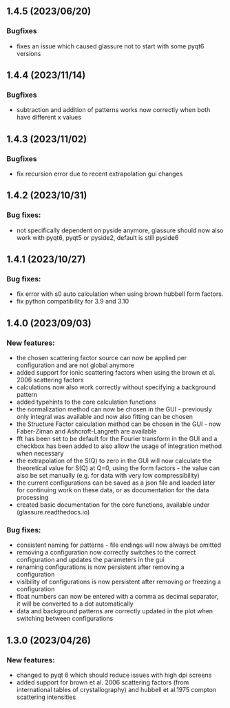 ## 1.4.5 (2023/06/20)

### Bugfixes
- fixes an issue which caused glassure not to start with some pyqt6 versions

## 1.4.4 (2023/11/14)

### Bugfixes
- subtraction and addition of patterns works now correctly when both have different x values

## 1.4.3 (2023/11/02)

### Bugfixes
- fix recursion error due to recent extrapolation gui changes

## 1.4.2 (2023/10/31)

### Bug fixes:
- not specifically dependent on pyside anymore, glassure should now also work with pyqt6, pyqt5 or pyside2, default
  is still pyside6

## 1.4.1 (2023/10/27)

### Bug fixes:
- fix error with s0 auto calculation when using brown hubbell form factors.
- fix python compatibility for 3.9 and 3.10 

## 1.4.0 (2023/09/03)

### New features:
- the chosen scattering factor source can now be applied per configuration and are not global anymore
- added support for ionic scattering factors when using the brown et al. 2006 scattering factors
- calculations now also work correctly without specifying a background pattern
- added typehints to the core calculation functions
- the normalization method can now be chosen in the GUI - previously only integral was available and now also
  fitting can be chosen
- the Structure Factor calculation method can be chosen in the GUI - now Faber-Ziman and Ashcroft-Langreth are
  available
- fft has been set to be default for the Fourier transform in the GUI and a checkbox has been added to also allow
  the usage of integration method when necessary
- the extrapolation of the S(Q) to zero in the GUI will now calculate the theoretical value for S(Q) at Q=0, using
  the form factors - the value can also be set manually (e.g. for data with very low compressibility)
- the current configurations can be saved as a json file and loaded later for continuing work on these data, or as
  documentation for the data processing
- created basic documentation for the core functions, available under (glassure.readthedocs.io)


### Bug fixes:
- consistent naming for patterns - file endings will now always be omitted
- removing a configuration now correctly switches to the correct configuration and updates the parameters in the gui
- renaming configurations is now persistent after removing a configuration
- visibility of configurations is now persistent after removing or freezing a configuration
- float numbers can now be entered with a comma as decimal separator, it will be converted to a dot automatically
- data and background patterns are correctly updated in the plot when switching between configurations

## 1.3.0 (2023/04/26)

### New features:
- changed to pyqt 6 which should reduce issues with high dpi screens
- added support for brown et al. 2006 scattering factors (from international tables of crystallography) and hubbell et 
  al.1975 compton scattering intensities
